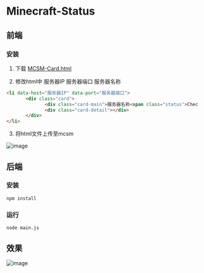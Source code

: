 # Minecraft-Status 
## 前端
### 安装
1. 下载 [MCSM-Card.html](https://github.com/SIPC/MCSM-Minecraft-Status/blob/main/frontend/MCSM/MCSM-Card.html)

2. 修改html中 服务器IP 服务器端口 服务器名称
```html
<li data-host="服务器IP" data-port="服务器端口">
       <div class="card">
              <div class="card-main">服务器名称<span class="status">Checking...</span></div>
              <div class="card-detail"></div>
       </div>
</li>
```

3. 将html文件上传至mcsm

![image](https://github.com/SIPC/MCSM-Minecraft-Status/assets/92251518/e21f6677-beef-4c8d-a0cc-2fa5597c9743)


## 后端
### 安装
```
npm install
```
### 运行
```
node main.js
```

## 效果
![image](https://github.com/SIPC/MCSM-Minecraft-Status/assets/92251518/9ffadd57-9fa4-422d-99d2-3c756dc95cc3)
